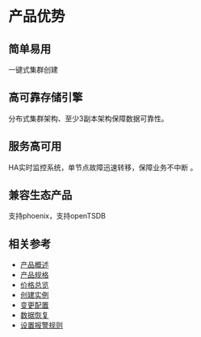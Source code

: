 # 产品优势

## 简单易用
一键式集群创建
## 高可靠存储引擎	
分布式集群架构、至少3副本架构保障数据可靠性。
## 服务高可用	
HA实时监控系统，单节点故障迅速转移，保障业务不中断 。
## 兼容生态产品	
支持phoenix，支持openTSDB

## 相关参考

- [产品概述](../Product-Introduction/Overview.md)
- [产品规格](../Product-Introduction/Specification.md)
- [价格总览](../Pricing/Price-Overview.md)
- [创建实例](../Getting-Started/Create-Instance.md)
- [变更配置](../Operation-Guide/Instance-Management/Modify-Instance-Spec.md)
- [数据恢复](../Operation-Guide/Backup/Restore-Instance.md)
- [设置报警规则](../Operation-Guide/Monitoring/Alarm-Rules.md)
